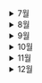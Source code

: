 <details>
 <summary>7월</summary>

<div markdown="1">

# 7월

<img src="README.assets/sun-3588618_960_720.jpg" style="zoom:25%;" />

- 💪[7월 5일(git명령어)](./7월/7.5_git_간단한_명령어_정리.md)
- 🚩[7월 6일(github)](./7월/7.6_git_수업내용.md)
- 🎖️ [7월 7일(git_branch)](./7월/7.7_수업.md)
- 🌅[7월 8일(git_branch)](./7월/7.8_수업.MD)
- 👿[7월 9일(자습)](./7월/7.9_자습.md)
- 😿[7월 10일(자습)](./7월/7.10_자습.md)
- 🧐[7월 11일(python)](./7월/7.11_python.md)
- 🐈[7월 12일(python)](./7월/7.12_python.md)
- 👓[7월 13일(python)](./7월/7.13_python.md)
- 🤢[7월 14일(python)](./7월/7.14_python.md)
- 🐶[7월 15일(python)](./7월/7.15_python.md)
- 💥[7월 16일(python)](./7월/7.16_python.md)
- 🍅[7월 17일(python)](./7월/7.17_python.md)
- 💧[7월 18일(python)](./7월/7.18_python.md)
- 🧠[7월 19일(python)](./7월/7.19_python.md)
- 🎁[7월 20일(python)](./7월/7.20_python.md)
- 🌂[7월 21일(python)](./7월/7.21_python.md)
- 💨[7월 22일(python)](./7월/7.22_python.md)
- 🤪[7월 23일(python)](./7월/7.23_python_json.md)
- ☀️[7월 24일(python)](./7월/7.24_python_swEA.md)
- 😲[7월 25일(python)](./7월/7.25_python.md)
- 📦[7월 26일(python)](./7월/7.26_python.md)
- 🕊️[7월 27일(python)](./7월/7.27_python.md)
- 😈[7월 28일(python)](./7월/7.28_python.md)
- 🥵[7월 29일(python)](./7월/7.29_python.md)
- 😴[7월 30일(python)](./7월/7.30_자습.md)
- 🙀[7월 31일(python)](./7월/7.31_자습.md)

</div>
</details>

<details>
 <summary>8월</summary>
<div markdown="1">

# 8월

![img](README.assets/interlaken-town-with-thunersee-river-switzerland_1339-63307.jpg)

- 😎[8월 1일](./8월/8.1_python.md)
- 😩[8월 2일](./8월/8.2_python.md)
- 👍[8월 3일](./8월/8.3_python.md)
- 😐[8월 4일](./8월/8.4_python.md)
- ⛑️[8월 5일](./8월/8.5_python.md)
- 👋[8월 6일](./8월/8.6_자습.md)
- 😇[8월 7일](./8월/8.7_자습.md)
- 😍[8월 8일](./8월/8.8_python.md)
- 🏝️[8월 9일](./8월/8.9_python.md)
- 🍄[8월 10일](./8월/8.10_python.md)
- 🥵[8월 11일](./8월/8.11_python.md)
- 🤔[8월 12일](./8월/8.12_python.md)
- 🙂[8월 13일](./8월/8.13_자습.md)
- 👻[8월 14일](./8월/8.14_자습.md)
- 🙏[8월 15일](./8월/8.15_자습.md)
- 🧐[8월 16일](./8월/8.16_database.md)
- 😴[8월 17일](./8월/8.17_database.md)
- ☀️[8월 18일](./8월/8.18_database.md)
- 👋[8월 19일](./8월/8.19_database.md)
- 👨‍🎨[8월 20일](./8월/8.20_자습.md)
- 😟[8월 21일](./8월/8.21_자습.md)
- 👓[8월 22일](./8월/8.22_database.md)
- 🙀[8월 23일](./8월/8.23_database.md)
- 🤚[8월 24일](./8월/8.24_database.md)
- 🤒[8월 25일](./8월/8.25_database.md)
- 😮[8월 26일](./8월/8.26_database.md)
- 👉[8월 27일](./8월/8.27_자습.md)
- 😾[8월 28일](./8월/8.28_자습.md)
- 🐤[8월 29일](./8월/8.29_Web.md)
- 😵[8월 30일](./8월/8.30_Web.md)
- 😕[8월 31일](./8월/8.31_Web.md)

</div>
</details>

<details>
 <summary>9월</summary>
<div markdown="1">

# 9월

![indiana-cornfield-sunset.webp](C:\Users\son\Desktop\TIL\README.assets\indiana-cornfield-sunset.webp)

- 😀[9월 1일](./9월/9.1_Web.md)
- 😔[9월 2일](./9월/9.2_Web.md)
- 🐤[9월 3일](./9월/9.3_자습.md)
- 🧅[9월 4일](./9월/9.4_자습.md)
- 🔩[9월 5일](./9월/9.5_Web.md)
- 🥈[9월 6일](./9월/9.6_Web.md)
- 🗣️[9월 7일](./9월/9.7_Web.md)
- 😖[9월 8일](./9월/9.8_Web.md)
- 💆[9월 9일](./9월/9.9_자습.md)
- 🥵[9월 10일](./9월/9.10_자습.md)
- 🤜[9월 11일](./9월/9.11_자습.md)
- ✍️[9월 12일](./9월/9.12_자습.md)
- 👓[9월 13일](./9월/9.13_Web.md)
- 👀[9월 14일](./9월/9.14_Web.md)
- 🤢[9월 15일](./9월/9.15_Javascript.md)
- ✍️[9월 16일](./9월/9.16_Javascript.md)
- 🌏[9월 17일](./9월/9.17_자습.md)
- 👻[9월 18일](./9월/9.18_자습.md)
- 😨[9월 19일](./9월/9.19_Javascript.md)
- 🤴[9월 20일](./9월/9.20_Javascript.md)
- 👨‍💻[9월 21일](./9월/9.21_DJANGO.md)
- 🐷[9월 22일](./9월/9.22_DJANGO.md)
- 🤝[9월 23일](./9월/9.23_DJANGO.md)
- 👥[9월 24일](./9월/9.24_자습.md)
- 👜[9월 25일](./9월/9.25_자습.md)
- 🥽[9월 26일](./9월/9.26_DJANGO.md)
- 👄[9월 27일](./9월/9.27_DJANGO.md)
- 🦴[9월 28일](./9월/9.28_DJANGO.md)
- 🚉[9월 29일](./9월/9.29_DJANGO.md)
- ✋[9월 30일](./9월/9.30_DJANGO.md)

</div>
</details>

<details>
 <summary>10월</summary>
<div markdown="1">

# 10월

![파일:해피할로윈.jpg](README.assets/1233.jpg)

- 😀[10월 1일](./10월/10.1_자습.md)
- 😵[10월 2일](./10월/10.2_자습.md)
- 🧙‍♂️[10월 3일](./10월/10.3_자습.md)
- ✍️[10월 4일](./10월/10.4_django.md)
- 😴[10월 5일](./10월/10.5_django.md)
- 😤[10월 6일](./10월/10.6_django.md)
- 👩‍🦰[10월 7일](./10월/10.7_project.md)
- 🤴[10월 8일](./10월/10.8_자습.md)
- 🕺[10월 9일](./10월/10.9_자습.md)
- 💼[10월 10일](./10월/10.10_자습.md)
- 🦴[10월 11일](./10월/10.11_django.md)
- 🐑[10월 12일](./10월/10.12_django.md)
- 🌺[10월 13일](./10월/10.13_django.md)
- 👶[10월 14일](./10월/10.14_project.md)
- 🧙‍♂️[10월 15일](./10월/10.15_자습.md)
- 💂[10월 16일](./10월/10.16_자습.md)
- 🦍[10월 17일](./10월/10.17_django.md)
- 👒[10월 18일](./10월/10.18_django.md)
- 🌐[10월 19일](./10월/10.19_django.md)
- 🍰[10월 20일](./10월/10.20_django.md)
- 🧊[10월 21일](./10월/10.21_project.md)
- 🦷[10월 22일](./10월/10.22_자습.md)
- 🥵[10월 23일](./10월/10.23_자습.md)
- 😑[10월 24일](./10월/10.24_django.md)
- 🙆‍♂️[10월 25일](./10월/10.25_django.md)
- 🤠[10월 26일](./10월/10.26_django.md)
- 👨‍🎓[10월 27일](./10월/10.27_django.md)
- 🦻[10월 28일](./10월/10.28_project.md)
- 👩‍🚀[10월 29일](./10월/10.29_자습.md)
- 🧍‍♂️[10월 30일](./10월/10.30_자습.md)
- 🙏[10월 31일](./10월/10.31_project.md)

</div>
</details>

<details>
 <summary>11월</summary>
<div markdown="1">

# 11월

![단풍](README.assets/1234123.jpg)

- 😀[11월 1일](./11월/11.1_project.md)
- ✌️[11월 2일](./11월/11.2_project.md)
- ✋[11월 3일](./11월/11.3_project.md)
- 🖖[11월 4일](./11월/11.4_project.md)
- 🤑[11월 5일](./11월/11.5_자습.md)
- 👨‍🚒[11월 6일](./11월/11.6_자습.md)
- 🎩[11월 7일](./11월/11.7_project.md)
- 👨‍⚖️[11월 8일](./11월/11.8_project.md)
- 🦷[11월 9일](./11월/11.9_project.md)
- 👲[11월 10일](./11월/11.10_project.md)
- 💍[11월 11일](./11월/11.11_project.md)
- 🦃[11월 12일](./11월/11.12_자습.md)
- 🤦‍♂️[11월 13일](./11월/11.13_자습.md)
- ✍️[11월 14일](./11월/11.14_project.md)
- 👨‍🦽[11월 15일](./11월/11.15_project.md)
- 🚉[11월 16일](./11월/11.16_project.md)
- 🀄[11월 17일](./11월/11.17_project.md)
- 🦑[11월 18일](./11월/11.18_project.md)
- 😣[11월 19일](./11월/11.19_project.md)
- 😑[11월 20일](./11월/11.20_자습.md)
- 🙄[11월 21일](./11월/11.21_project.md)
- 😨[11월 22일](./11월/11.22_project.md)
- 🐌[11월 23일](./11월/11.23_project.md)
- 🙋‍♂️[11월 24일](./11월/11.24_project.md)
- 🙋‍♀️[11월 25일](./11월/11.25_project.md)
- 🙇‍♀️[11월 26일](./11월/11.26_자습.md)
- 💇‍♀️[11월 27일](./11월/11.27_자습.md)
- 🥺[11월 28일](./11월/11.28_project.md)
- 🧙‍♀️[11월 29일](./11월/11.29_project.md)
- 🧑‍🎤[11월 30일](./11월/11.30_project.md)

</div>
</details>



<details>
 <summary>12월</summary>
<div markdown="1">
# 12월

![img](README.assets/cms_temp_article_18161108451780.jpg)

- 😵[12월 1일](./12월/12.1_project.md)
- 😴[12월 2일](./12월/12.2_project.md)
- 🕵️‍♀️[12월 3일](./12월/12.3_project.md)
- 🧛[12월 4일](./12월/12.4_project.md)
- 🥶[12월 5일](./12월/12.5_project.md)
- 🙏[12월 6일](./12월/12.6_project.md)
- 🦸[12월 7일](./12월/12.7_project.md)
- 🤢[12월 8일](./12월/12.8_project.md)
- 🥑[12월 9일](./12월/12.9_project.md)
- 🎃[12월 10일](./12월/12.10_project.md)
- 🍰[12월 11일](./12월/12.11_project.md)
- 🍬[12월 12일](./12월/12.12_project.md)
- 👤[12월 13일](./12월/12.13_project.md)
- 😝[12월 14일](./12월/12.14_project.md)
- 🍺[12월 15일](./12월/12.15_project.md)
- 🍷[12월 16일](./12월/12.16_project.md)
- 😞[12월 17일](./12월/12.17.md)

</div>
</details>